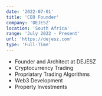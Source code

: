 ```yaml
---
date: '2022-07-01'
title: 'CEO Founder'
company: 'DEJESZ'
location: 'South Africa'
range: 'July 2022 - Present'
url: 'https://dejesz.com'
type: 'Full-Time'
---
```


- Founder and Architect at DEJESZ
- Cryptocurrency Trading
- Propriatary Trading Algorithms
- Web3 Development
- Property Investments
